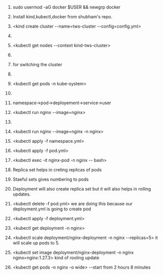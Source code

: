 
1. sudo usermod -aG docker $USER && newgrp docker
2. Install kind,kubectl,docker from shubham's repo.
3. <kind create cluster --name=tws-cluster --config=config.yml>
4. <kubectl get nodes>
5. <kubectl get nodes --context kind-tws-cluster>
6. <minikube delete>
7. <kubectl config use-context kind-tws-cluster> for switching the cluster
8. <kubectl get namespace>
9. <kubectl get pods -n kube-system>
10. <kubectl create ns nginx>
11. namespace->pod->deployement->service->user
12. <kubectl run nginx --image=nginx>
13. <kubectl delete pod nginx>
14. <kubectl run nginx --image=nginx -n nginx>
15. <kubectl apply -f namespace.yml>
16. <kubectl apply -f pod.yml>
17. <kubectl exec -it nginx-pod -n  nginx -- bash>
18. Replica set helps in creting replicas of pods
19. Staeful sets gives numbering to pods
20. Deployment will also create replica set but it will also helps in rolling updates.
21. <kubectl delete -f pod.yml> we are doing this because our deployment.yml is going to create pod
22. <kubectl apply -f deployment.yml>

23. <kubectl get deployment -n nginx>

24. <kubectl scale deployment/nginx-deployment -n nginx --replicas=5> it will scale up pods to 5.

25. <kubectl set image deployment/nginx-deployment -n nginx nginx=nginx:1.27.3> kind of rooling update

26. <kubectl get pods -n nginx -o wide>
--start from 2 hours 8 minutes